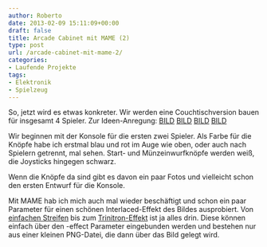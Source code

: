 ```yaml
---
author: Roberto
date: 2013-02-09 15:11:09+00:00
draft: false
title: Arcade Cabinet mit MAME (2)
type: post
url: /arcade-cabinet-mit-mame-2/
categories:
- Laufende Projekte
tags:
- Elektronik
- Spielzeug
---
```


So, jetzt wird es etwas konkreter. Wir werden eine Couchtischversion bauen für insgesamt 4 Spieler. Zur Ideen-Anregung: [BILD](http:/https://www.ultimatearcadecabinets.co.uk/arcade%20table%20side%20add%20on%20controller%20photo2.jpg) [BILD](http:/https://www.bespoke-arcades.co.uk/wordpress/wp-content/gallery/synergy-arcade-cabinet/Synergy-white-ipod-edition.jpg) [BILD](http:/https://www.wotever.co.uk/images/arcade_synergy_3.jpg) [BILD](http:/https://www.wotever.co.uk/images/arcade_synergy_1.jpg)

Wir beginnen mit der Konsole für die ersten zwei Spieler. Als Farbe für die Knöpfe habe ich erstmal blau und rot im Auge wie oben, oder auch nach Spielern getrennt, mal sehen. Start- und Münzeinwurfknöpfe werden weiß, die Joysticks hingegen schwarz.

Wenn die Knöpfe da sind gibt es davon ein paar Fotos und vielleicht schon den ersten Entwurf für die Konsole.

Mit MAME hab ich mich auch mal wieder beschäftigt und schon ein paar Parameter für einen schönen Interlaced-Effekt des Bildes ausprobiert. Von [einfachen Streifen](http:/https://www.emphatic.se/SLG3000/ketsui_mame.jpg) bis zum [Trinitron-Effekt](http://en.wikipedia.org/wiki/File:Trinitron-bars-detail-enlarged.jpg) ist ja alles drin. Diese können einfach über den -effect Parameter eingebunden werden und bestehen nur aus einer kleinen PNG-Datei, die dann über das Bild gelegt wird.
